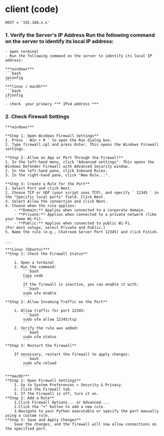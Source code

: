 # client (code)

` HOST = '192.168.x.x' `

### 1. Verify the Server's IP Address Run the following command on the server to identify its local IP address:

    - open terminal 
    - Run the following command on the server to identify its local IP address:

    ***windows***
    ```bash
    ipconfig
    ```
    ***linux / macOS***
    ```bash
    ifconfig
    ```
    - check  your primary *** IPv4 address ***

### 2. Check Firewall Settings

    ***windows***

    **Step 1: Open Windows Firewall Settings**
    1. Press ` Win + R ` to open the Run dialog box.
    2. Type firewall.cpl and press Enter. This opens the Windows Firewall settings.

    **Step 2: Allow an App or Port Through the Firewall**
    1. In the left-hand menu, click "Advanced settings". This opens the Windows Defender Firewall with Advanced Security window.
    2. In the left-hand pane, click Inbound Rules.
    3. In the right-hand pane, click "New Rule...".

    **Step 3: Create a Rule for the Port**
    1. Select Port and click Next.
    2. Choose TCP or UDP (your script uses TCP), and specify ` 12345 ` in the "Specific local ports" field. Click Next.
    3. Select Allow the connection and click Next.
    4. Choose when the rule applies:
        - **Domain:** Applies when connected to a corporate domain.
        - **Private:** Applies when connected to a private network (like your home Wi-Fi).
        - **Public:** Applies when connected to public Wi-Fi.
    (For most setups, select Private and Public.)
    5. Name the rule (e.g., Chatroom Server Port 12345) and click Finish.

    ___

    ***Linux (Ubuntu)***
    **Step 1: Check the Firewall Status**
    
        1. Open a terminal
        2. Run the command:
            ```bash
            Copy code
            ```
            If the firewall is inactive, you can enable it with:
            ```bash
            sudo ufw enable
            ```
    **Step 2: Allow Incoming Traffic on the Port**

        1. Allow traffic for port 12345:
            ```bash
            sudo ufw allow 12345/tcp
            ```
        2. Verify the rule was added:
            ```bash
            sudo ufw status
            ```
    **Step 3: Restart the Firewall**

        If necessary, restart the firewall to apply changes:
            ```bash
            sudo ufw reload
            ```

    ***macOS***
    **Step 1: Open Firewall Settings**
        1. Go to System Preferences > Security & Privacy.
        2. Click the Firewall tab.
        3. If the Firewall is off, turn it on.
    **Step 2: Add a Rule**
        1.Click Firewall Options... or Advanced....
        2.Click the "+" button to add a new rule.
        3.Navigate to your Python executable or specify the port manually using a custom rule.
    **Step 3: Save and Apply Changes**
        Save the changes, and the firewall will now allow connections on the specified port.
